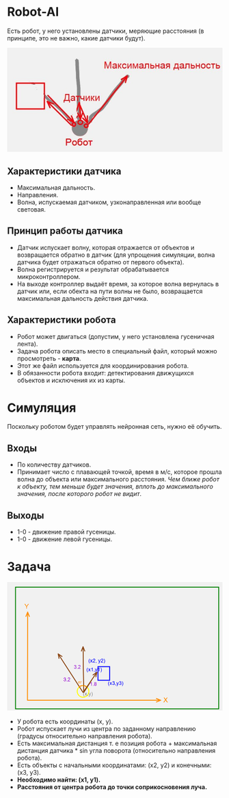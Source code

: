 # Robot-AI

Есть робот, у него установлены датчики, меряющие расстояния (в принципе, это не важно, какие датчики будут).

![](https://github.com/farwydi/robot-ai/blob/master/docs/robot-vis.jpg?raw=true)

## Характеристики датчика

- Максимальная дальность.
- Направления.
- Волна, испускаемая датчиком, узконаправленная или вообще световая.

## Принцип работы датчика

- Датчик испускает волну, которая отражается от объектов и возвращается обратно в датчик (для упрощения симуляции, волна датчика будет отражаться обратно от первого объекта).
- Волна регистрируется и результат обрабатывается микроконтроллером.
- На выходе контроллер выдаёт время, за которое волна вернулась в датчик или, если обекта на пути волны не было, возвращается максимальная дальность действия датчика.

## Характеристики робота

- Робот может двигаться (допустим, у него установлена гусеничная лента).
- Задача робота описать место в специальный файл, который можно просмотреть - **карта**.
- Этот же файл используется для координирования робота.
- В обязанности робота входит: детектирования движущихся объектов и исключения их из карты.

# Симуляция

Поскольку роботом будет управлять нейронная сеть, нужно её обучить.

## Входы

- По количеству датчиков.
- Принимает число с плавающей точкой, время в м/с, которое прошла волна до объекта или максимального расстояния.
*Чем ближе робот к объекту, тем меньше будет значения, вплоть до максимального значения, после которого робот не видит*.

## Выходы

- 1-0 - движение правой гусеницы.
- 1-0 - движение левой гусеницы.

# Задача

![](https://github.com/farwydi/robot-ai/blob/master/docs/robot-math.png?raw=true)

- У робота есть координаты (x, y).
- Робот испускает лучи из центра по заданному направлению (градусы относительно направления робота).
- Есть максимальная дистанция т. е позиция робота + максимальная дистанция датчика * sin угла поворота (относительно направления робота).
- Есть объекты с начальными координатами: (x2, y2) и конечными:  (x3, y3).
 - **Необходимо найти: (x1, y1).**
 - **Расстояния от центра робота до точки соприкосновения луча.**
